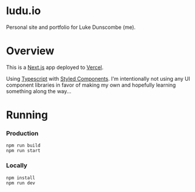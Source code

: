 # ludu.io

Personal site and portfolio for Luke Dunscombe (me).

# Overview
This is a [Next.js](https://nextjs.org/) app deployed to [Vercel](https://vercel.com/). 

Using [Typescript](https://www.typescriptlang.org/) with [Styled Components](https://styled-components.com/). I'm intentionally not using any UI component libraries in favor of making my own and hopefully learning something along the way...

# Running

### Production
```
npm run build
npm run start
```

### Locally
```
npm install
npm run dev
```

